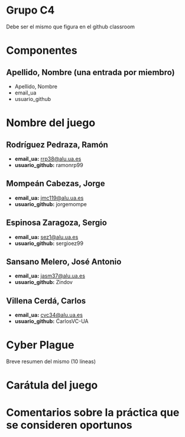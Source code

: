# Grupo C4
Debe ser el mismo que figura en el github classroom

# Componentes

## Apellido, Nombre (una entrada por miembro)
* Apellido, Nombre
* email_ua
* usuario_github


# Nombre del juego
## Rodríguez Pedraza, Ramón
- **email_ua:** rrp38@alu.ua.es
- **usuario_github:** ramonrp99

## Mompeán Cabezas, Jorge
- **email_ua:** jmc119@alu.ua.es
- **usuario_github:** jorgemompe

## Espinosa Zaragoza, Sergio
- **email_ua:** sez1@alu.ua.es
- **usuario_github:** sergioez99

## Sansano Melero, José Antonio
- **email_ua:** jasm37@alu.ua.es
- **usuario_github:** Zindov

## Villena Cerdá, Carlos
- **email_ua:** cvc34@alu.ua.es
- **usuario_github:** CarlosVC-UA

# Cyber Plague
Breve resumen del mismo (10 líneas)

# Carátula del juego

# Comentarios sobre la práctica que se consideren oportunos

